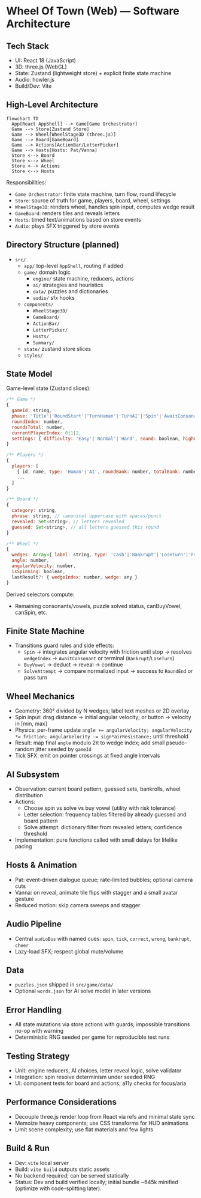 # Wheel Of Town (Web) — Software Architecture

## Tech Stack
- UI: React 18 (JavaScript)
- 3D: three.js (WebGL)
- State: Zustand (lightweight store) + explicit finite state machine
- Audio: howler.js
- Build/Dev: Vite

## High-Level Architecture

```mermaid
flowchart TD
  App[React AppShell] --> Game[Game Orchestrator]
  Game --> Store[Zustand Store]
  Game --> Wheel[WheelStage3D (three.js)]
  Game --> Board[GameBoard]
  Game --> Actions[ActionBar/LetterPicker]
  Game --> Hosts[Hosts: Pat/Vanna]
  Store <--> Board
  Store <--> Wheel
  Store <--> Actions
  Store <--> Hosts
```

Responsibilities:
- `Game Orchestrator`: finite state machine, turn flow, round lifecycle
- `Store`: source of truth for game, players, board, wheel, settings
- `WheelStage3D`: renders wheel, handles spin input, computes wedge result
- `GameBoard`: renders tiles and reveals letters
- `Hosts`: timed text/animations based on store events
- `Audio`: plays SFX triggered by store events

## Directory Structure (planned)
- `src/`
  - `app/` top-level `AppShell`, routing if added
  - `game/` domain logic
    - `engine/` state machine, reducers, actions
    - `ai/` strategies and heuristics
    - `data/` puzzles and dictionaries
    - `audio/` sfx hooks
  - `components/`
    - `WheelStage3D/`
    - `GameBoard/`
    - `ActionBar/`
    - `LetterPicker/`
    - `Hosts/`
    - `Summary/`
  - `state/` zustand store slices
  - `styles/`

## State Model

Game-level state (Zustand slices):

```js
/** Game */
{
  gameId: string,
  phase: 'Title'|'RoundStart'|'TurnHuman'|'TurnAI'|'Spin'|'AwaitConsonant'|'BuyVowel'|'SolveAttempt'|'Reveal'|'RoundEnd'|'GameEnd',
  roundIndex: number,
  roundsTotal: number,
  currentPlayerIndex: 0|1|2,
  settings: { difficulty: 'Easy'|'Normal'|'Hard', sound: boolean, highContrast: boolean, reducedMotion: boolean }
}

/** Players */
{
  players: [
    { id, name, type: 'Human'|'AI', roundBank: number, totalBank: number, personality?: 'Cautious'|'Aggressive' },
    ...
  ]
}

/** Board */
{
  category: string,
  phrase: string, // canonical uppercase with spaces/punct
  revealed: Set<string>, // letters revealed
  guessed: Set<string>, // all letters guessed this round
}

/** Wheel */
{
  wedges: Array<{ label: string, type: 'Cash'|'Bankrupt'|'LoseTurn'|'FreePlay', value?: number, color: string }>,
  angle: number,
  angularVelocity: number,
  isSpinning: boolean,
  lastResult?: { wedgeIndex: number, wedge: any }
}
```

Derived selectors compute:
- Remaining consonants/vowels, puzzle solved status, canBuyVowel, canSpin, etc.

## Finite State Machine
- Transitions guard rules and side effects:
  - `Spin` → integrates angular velocity with friction until stop → resolves `wedgeIndex` → `AwaitConsonant` or terminal (`Bankrupt`/`LoseTurn`)
  - `BuyVowel` → deduct → reveal → continue
  - `SolveAttempt` → compare normalized input → success to `RoundEnd` or pass turn

## Wheel Mechanics
- Geometry: 360° divided by N wedges; label text meshes or 2D overlay
- Spin input: drag distance → initial angular velocity; or button → velocity in [min, max]
- Physics: per-frame update `angle += angularVelocity; angularVelocity *= friction; angularVelocity -= sign*airResistance;` until threshold
- Result: map final `angle` modulo 2π to wedge index; add small pseudo-random jitter seeded by `gameId`
- Tick SFX: emit on pointer crossings at fixed angle intervals

## AI Subsystem
- Observation: current board pattern, guessed sets, bankrolls, wheel distribution
- Actions:
  - Choose spin vs solve vs buy vowel (utility with risk tolerance)
  - Letter selection: frequency tables filtered by already guessed and board pattern
  - Solve attempt: dictionary filter from revealed letters; confidence threshold
- Implementation: pure functions called with small delays for lifelike pacing

## Hosts & Animation
- Pat: event-driven dialogue queue; rate-limited bubbles; optional camera cuts
- Vanna: on reveal, animate tile flips with stagger and a small avatar gesture
- Reduced motion: skip camera sweeps and stagger

## Audio Pipeline
- Central `audioBus` with named cues: `spin`, `tick`, `correct`, `wrong`, `bankrupt`, `cheer`
- Lazy-load SFX; respect global mute/volume

## Data
- `puzzles.json` shipped in `src/game/data/`
- Optional `words.json` for AI solve model in later versions

## Error Handling
- All state mutations via store actions with guards; impossible transitions no-op with warning
- Deterministic RNG seeded per game for reproducible test runs

## Testing Strategy
- Unit: engine reducers, AI choices, letter reveal logic, solve validator
- Integration: spin resolve determinism under seeded RNG
- UI: component tests for board and actions; a11y checks for focus/aria

## Performance Considerations
- Decouple three.js render loop from React via refs and minimal state sync
- Memoize heavy components; use CSS transforms for HUD animations
- Limit scene complexity; use flat materials and few lights

## Build & Run
- Dev: `vite` local server
- Build: `vite build` outputs static assets
- No backend required; can be served statically
 - Status: Dev and build verified locally; initial bundle ~645k minified (optimize with code-splitting later).


